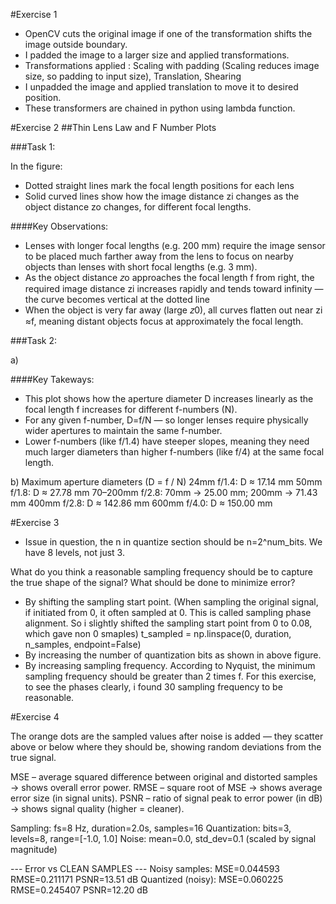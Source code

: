 #Exercise 1
- OpenCV cuts the original image if one of the transformation shifts the image outside boundary.
- I padded the image to a larger size and applied transformations.
- Transformations applied : Scaling with padding (Scaling reduces image size, so padding to input size), Translation, Shearing
- I unpadded the image and applied translation to move it to desired position.
- These transformers are chained in python using lambda function.


#Exercise 2
##Thin Lens Law and F Number Plots

###Task 1:

In the figure:
- Dotted straight lines mark the focal length positions for each lens
- Solid curved lines show how the image distance zi changes as the object distance zo changes, for different focal lengths.

####Key Observations:
- Lenses with longer focal lengths (e.g. 200 mm) require the image sensor to be placed much farther away from the lens to focus on nearby objects than lenses with short focal lengths (e.g. 3 mm).
- As the object distance 𝑧o approaches the focal length f from right, the required image distance zi increases rapidly and tends toward infinity — the curve becomes vertical at the dotted line
- When the object is very far away (large 𝑧0), all curves flatten out near zi​≈f, meaning distant objects focus at approximately the focal length.


###Task 2:

a)

####Key Takeways:
- This plot shows how the aperture diameter D increases linearly as the focal length 
f increases for different f-numbers (N).
- For any given f-number, D=f/N — so longer lenses require physically wider apertures to maintain the same f-number.
- Lower f-numbers (like f/1.4) have steeper slopes, meaning they need much larger diameters than higher f-numbers (like f/4) at the same focal length.


b)
Maximum aperture diameters (D = f / N)
  24mm f/1.4: D ≈ 17.14 mm
  50mm f/1.8: D ≈ 27.78 mm
  70–200mm f/2.8: 70mm → 25.00 mm; 200mm → 71.43 mm
  400mm f/2.8: D ≈ 142.86 mm
  600mm f/4.0: D ≈ 150.00 mm

#Exercise 3
- Issue in question, the n in quantize section should be n=2^num_bits. We have 8 levels, not just 3.


What do you think a reasonable sampling frequency should be to capture the true shape of the
signal? What should be done to minimize error?

- By shifting the sampling start point. (When sampling the original signal, if initiated from 0, it often sampled at 0. This is called sampling phase alignment. So i slightly shifted the sampling start point from 0 to 0.08, which gave non 0 smaples)
t_sampled = np.linspace(0, duration, n_samples, endpoint=False)
- By increasing the number of quantization bits as shown in above figure.
- By increasing sampling frequency. According to Nyquist, the minimum sampling frequency should be greater than 2 times f. For this exercise, to see the phases clearly, i found 30 sampling frequency to be reasonable.



#Exercise 4

The orange dots are the sampled values after noise is added — they scatter above or below where they should be, showing random deviations from the true signal.

MSE – average squared difference between original and distorted samples → shows overall error power.
RMSE – square root of MSE → shows average error size (in signal units).
PSNR – ratio of signal peak to error power (in dB) → shows signal quality (higher = cleaner).

Sampling: fs=8 Hz, duration=2.0s, samples=16
Quantization: bits=3, levels=8, range=[-1.0, 1.0]
Noise: mean=0.0, std_dev=0.1 (scaled by signal magnitude)

--- Error vs CLEAN SAMPLES ---
Noisy samples:    MSE=0.044593  RMSE=0.211171  PSNR=13.51 dB
Quantized (noisy): MSE=0.060225  RMSE=0.245407  PSNR=12.20 dB


